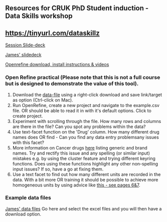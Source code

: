 ## Resources for CRUK PhD Student induction - Data Skills workshop

## https://tinyurl.com/dataskillz

[Session Slide-deck](https://raw.githubusercontent.com/bioinformatics-core-shared-training/PHD-Dataskills/master/Data-skills-workshop.pdf)

[James' slidedeck](https://github.com/bioinformatics-core-shared-training/PHD-Dataskills/blob/6425b62f2579ae488cb8c070e1d7a94ccfa8b710/2021-10-12%20CC%20Data%20handling.pptx)

[Openrefine download, install instructions & videos](http://openrefine.org)

### Open Refine practical (Please note that this is not a full course but is designed to demonstrate the value of this tool).
1. Download the [data-file](https://raw.githubusercontent.com/bioinformatics-core-shared-training/PHD-Dataskills/master/example.csv?token=ADJJD7VXDDZ3ZXKAFI4KI4K5VGPLS) using a right-click download and save link/target as option (Ctrl-click on Mac).
2. Run OpenRefine, create a new project and navigate to the example.csv file. OR should
be able to read it in with it's default options. Click to create project.
3. Experiment with scrolling through the file. How many rows and columns are there in the file? Can you spot any problems within the data?
4. Use text-facet function on the 'Drug' column. How many different drug names does OR find - Can you find any data entry problemsany issues with this facet?
5. More information on Cancer drugs [here](https://www.cancerresearchuk.org/about-cancer/cancer-in-general/treatment/cancer-drugs/drugs) listing generic and brand names. Try and rectify this issue and any spelling (or similar input) mistakes e.g. by using the cluster feature and trying different keyring functions. Does using these functions highlight any other non-spelling input issues? If so, have a go at fixing them.
6. Use a text facet to find out how many different units are recorded in the data.
With a bit more OR training it should be possible to achieve more homogeneous units by using advice like [this - see pages 6&7](https://www.fda.gov/media/72309/download).

### Example data files
[James' data files](https://github.com/bioinformatics-core-shared-training/PHD-Dataskills) Go here and select the excel files and you will then have a download option.   
